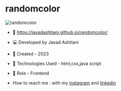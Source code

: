 # randomcolor
![randomcolor](https://github.com/javadashtiani/randomcolor/assets/134012615/20bf1613-f917-41eb-816b-55c0cb8e04b6)
- 🔗 https://javadashtiani.github.io/randomcolor/
- 💻 Developed by Javad Ashtiani
- 📆 Created - 2023
- 🔧 Technologies Used - html,css,java script
- 🧑‍ Role - Frontend

- How to reach me : with my [instagram](https://www.instagram.com/javadashtiani_web/) and [linkedin](https://www.linkedin.com/in/javadashtiani/)

